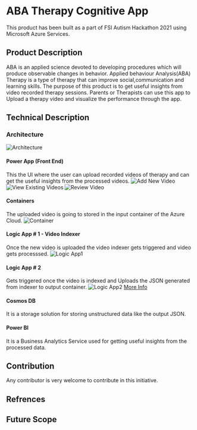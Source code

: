 # ABA Therapy Cognitive App

This product has been built as a part of FSI Autism Hackathon 2021 using Microsoft Azure Services. 

## Product Description

ABA is an applied science devoted to developing procedures which will produce observable changes in behavior. Applied behaviour Analysis(ABA) Therapy is a type of therapy that can improve social,communication and learning skills. The purpose of this product is to get useful insights from video recorded therapy sessions. Parents or Therapists can use this app to Upload a therapy video and visualize the performance through the app. 

## Technical Description

### Architecture
![Architecture](Images/Architecture.PNG)

#### Power App (Front End) 

This the UI where the user can upload recorded videos of therapy and can get the useful insights from the processed videos.
![Add New Video](Images/app-add-new-video.PNG)
![View Existing Videos](Images/app-existing-videos.PNG)
![Review Video](Images/app-review-video.jpeg)

#### Containers

The uploaded video is going to stored in the input container of the Azure Cloud.
![Container](Images/Containers.JPG)

#### Logic App # 1 - Video Indexer
 
Once the new video is uploaded the video indexer gets triggered and video gets processsed. 
![Logic App1](Images/LogicApp1.JPG)

#### Logic App # 2

Gets triggered once the video is indexed and Uploads the JSON generated from indexer to output container.
![Logic App2](Images/LogicApp2.JPG)
[More Info](https://docs.microsoft.com/en-us/azure/media-services/video-indexer/logic-apps-connector-tutorial)

#### Cosmos DB

It is a storage solution for storing unstructured data like the output JSON.

#### Power BI

It is a Business Analytics Service used for getting useful insights from the processed data.

## Contribution

Any contributor is very welcome to contribute in this initiative.

## Refrences

## Future Scope

